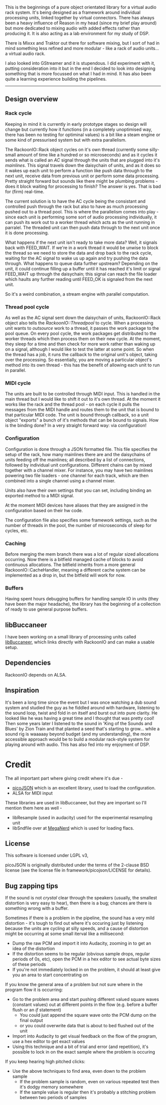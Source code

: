 This is the beginnings of a pure object orientated library for a virtual audio rack system. It's being designed as a framework around individual processing units, linked together by virtual connectors. There has always been a heavy influence of Reason in my head (since my brief play around) but more dedicated to mixing audio with added effects rather than producing it. It is also acting as a lab environment for my study of DSP.

There is Mixxx and Traktor out there for software mixing, but I sort of had in mind something less refined and more modular - like a rack of audio units... a virtual audio rack.

I also looked into GStreamer and it is stupendous. I did experiment with it, putting consideration into it but in the end I decided to look into designing something that is more focussed on what I had in mind. It has also been quite a learning experience building the pipelines.

----

## Design overview

### Rack cycle

Keeping in mind it is currently in early prototype stages so design will change but currently how it functions (in a completely unoptimised way, there has been no testing for optiminal values) is a bit like a steam engine or some kind of pressurised system but with extra parallelism.

The RackoonIO::Rack object cycles on it's own thread (currently some silly-small amount of time like a hundred or so microseconds) and as it cycles it sends what is called an *AC* signal through the units that are plugged into it's *mainlines*. This signal travels down the daisychain of units, and as it does so it wakes up each unit to perform a function like push data through to the next unit, receive data from previous unit or perform some data processing. Pretty straight forward but sounds like there might be plumbing problems - does it block waiting for processing to finish? The answer is yes. That is bad for (firm) real-time.

The current solution is to have the AC cycle being the consistant and controlled push through the rack but also to have as much processing pushed out to a thread pool. This is where the parallelism comes into play - since each unit is performing some sort of audio processing individually, it can push its work out to a worker thread which acts as the unit running in parralel. The threaded unit can then push data through to the next unit once it is done processing.

What happens if the next unit isn't ready to take more data? Well, it signals back with FEED_WAIT. If we're in a work thread it would be unwise to block the thread so we need to store the data and drop back to the rack cycle, waiting for the AC signal to wake us up again and try pushing the data through. What happens to queue data further upstream? Depending on the unit, it could continue filling up a buffer until it has reached it's limit or signal FEED_WAIT up through the daisychain; this signal can reach the file loader which haults any further reading until FEED_OK is signaled from the next unit.

So it's a weird combination, a stream engine with parallel computation.

### Thread pool cycle

As well as the AC signal sent down the daisychain of units, RackoonIO::Rack object also tells the *RackoonIO::Threadpool* to cycle. When a processing unit wants to *outsource* work to a thread, it passes the work package to the pool queue. On every pool cycle, the work packages get distributed to the worker threads which then process them on their new cycle. At the moment, they sleep for a time and then check for more work rather than waking up on a signal, although I would like to test the latter at some point. So when the thread has a job, it runs the callback to the original unit's object, taking over the processing. So essentially, you are moving a particular object's method into its own thread - this has the benefit of allowing each unit to run in parallel.

### MIDI cycle

The units are built to be controlled through MIDI input. This is handled in the main thread but I would like to shift it out to it's own thread. At the moment it works like the rack and the thread pool - on each cycle it pulls the messages from the MIDI handle and routes them to the unit that is bound to that particular MIDI code. The unit is bound through callback, so a unit object "exports" a bunch of it's methods that can be bound to signals. How is the binding done? In a very straight forward way: via configuration!

### Configuration

Configuration is done through a JSON formatted file. This file specifies the setup of the rack, how many mainlines there are and the daisychains of units feeding off the mainlines; all described by a list of connections, followed by individual unit configurations. Different chains can by mixed together with a channel mixer. For instance, you may have two mainlines powering two file loaders - one channel for each track, which are then combined into a single channel using a channel mixer.

Units also have their own settings that you can set, including binding an exported method to a MIDI signal.

At the moment MIDI devices have aliases that they are assigned in the configuration based on their hw code.

The configuration file also specifies some framework settings, such as the number of threads in the pool, the number of microseconds of sleep for cycles, etc.

### Caching

Before merging the mem branch there was a lot of regular sized allocations occurring. Now there is a bitfield managed cache of blocks to avoid continuous allocations. The bitfield inherits from a more general RackoonIO::CacheHandler, meaning a different cache system can be implemented as a drop in, but the bitfield will work for now.

### Buffers

Having spent hours debugging buffers for handling sample IO in units (they have been the major headache), the library has the beginning of a collection of ready to use general purpose buffers.



## libBuccaneer

I have been working on a small library of processing units called [libBuccaneer](https://github.com/carrotsrc/libBuccaneer), which links directly with RackoonIO and can make a usable setup.

## Dependencies

RackoonIO depends on ALSA.

## Inspiration

It's been a long time since the event but I was once watching a dub sound system and studied the guy as he fiddled around with hardware, listening to the sound loop, twist and fold in on itself and burst out into pure clarity. He looked like he was having a great time and I thought that was pretty cool! Then some years later I listened to the sound in 'King of the Sounds and Blues' by Zion Train and that planted a seed that's starting to grow... while a sound rig is waaaaay beyond budget (and my understanding), the more accessible approach would be to build a modular rack-style system for playing around with audio. This has also fed into my enjoyment of DSP.

# Credit

The all important part where giving credit where it's due -
- [picoJSON](https://github.com/kazuho/picojson) which is an excellent library, used to load the configuration.
- ALSA for MIDI input

These libraries are used in libBuccaneer, but they are important so I'll mention them here as well -

- libResample (used in audacity) used for the experimental resampling unit
- libSndfile over at [MegaNerd](http://www.mega-nerd.com/libsndfile/) which is used for loading flacs.

## License

This software is licensed under LGPL v3,

picoJSON is originally distributed under the terms of the 2-clause BSD license (see the license file in framework/picojson/LICENSE for details).

## Bug zapping tips

If the sound is not *crystal* clear through the speakers (usually, the smallest distortion is very easy to hear), then there is a bug; chances are there is something wrong with a buffer.

Sometimes if there is a problem in the pipeline, the sound has a very mild distortion -  it's tough to find out where it's occuring just by listening because the units are cycling at silly speeds, and a cause of distortion might be occurring at some small iterval like a millisecond:
- Dump the raw PCM and import it into Audacity, zooming in to get an idea of the distortion
- If the distortion seems to be regular (obvious sample drops, regular periods of 0s, etc), open the PCM in a hex editor to see actual byte sizes of these periods
- If you're not immediately locked in on the problem, it should at least give you an area to start concentrating on

If you know the general area of a problem but not sure where in the program flow it is occurring:
- Go to the problem area and start pushing different valued square waves (constant values) out at different points in the flow (e.g. before a buffer flush or an *if* statement)
    - You could just append the square wave onto the PCM dump on the final output
    - or you could overwrite data that is about to bed flushed out of the unit
- Import into Audacity to get visual feedback on the flow of the program, use a hex editor to get exact values
- Using this technique and a bit of trial and error (and repetition), it's possible to lock in on the exact sample where the problem is occuring

If you keep hearing high pitched clicks:
- Use the above techniques to find area, even down to the problem sample
    - If the problem sample is random, even on various repeated test then it's dodgy memory somewhere
    - If the sample value is regular then it's probably a stitching problem between two periods of samples

